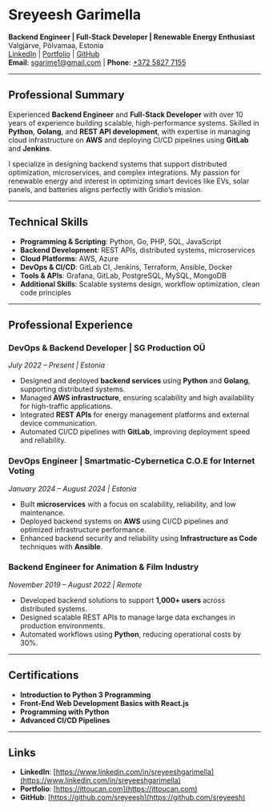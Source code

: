 # **Sreyeesh Garimella**  
**Backend Engineer | Full-Stack Developer | Renewable Energy Enthusiast**  
Valgjärve, Põlvamaa, Estonia  
[LinkedIn](https://www.linkedin.com/in/sreyeeshgarimella) | [Portfolio](https://ittoucan.com) | [GitHub](https://github.com/sreyeesh)  
**Email**: [sgarime1@gmail.com](mailto:sgarime1@gmail.com) | **Phone**: [+372 5827 7155](tel:+37258277155)  

---

## **Professional Summary**  

Experienced **Backend Engineer** and **Full-Stack Developer** with over 10 years of experience building scalable, high-performance systems. Skilled in **Python**, **Golang**, and **REST API development**, with expertise in managing cloud infrastructure on **AWS** and deploying CI/CD pipelines using **GitLab** and **Jenkins**.  

I specialize in designing backend systems that support distributed optimization, microservices, and complex integrations. My passion for renewable energy and interest in optimizing smart devices like EVs, solar panels, and batteries aligns perfectly with Gridio’s mission.  

---

## **Technical Skills**  

- **Programming & Scripting**: Python, Go, PHP, SQL, JavaScript  
- **Backend Development**: REST APIs, distributed systems, microservices  
- **Cloud Platforms**: AWS, Azure  
- **DevOps & CI/CD**: GitLab CI, Jenkins, Terraform, Ansible, Docker  
- **Tools & APIs**: Grafana, GitLab, PostgreSQL, MySQL, MongoDB  
- **Additional Skills**: Scalable systems design, workflow optimization, clean code principles  

---

## **Professional Experience**  

### **DevOps & Backend Developer | SG Production OÜ**  
*July 2022 – Present | Estonia*  
- Designed and deployed **backend services** using **Python** and **Golang**, supporting distributed systems.  
- Managed **AWS infrastructure**, ensuring scalability and high availability for high-traffic applications.  
- Integrated **REST APIs** for energy management platforms and external device communication.  
- Automated CI/CD pipelines with **GitLab**, improving deployment speed and reliability.

### **DevOps Engineer | Smartmatic-Cybernetica C.O.E for Internet Voting**  
*January 2024 – August 2024 | Estonia*  
- Built **microservices** with a focus on scalability, reliability, and low maintenance.  
- Deployed backend systems on **AWS** using CI/CD pipelines and optimized infrastructure performance.  
- Enhanced backend security and reliability using **Infrastructure as Code** techniques with **Ansible**.

### **Backend Engineer for Animation & Film Industry**  
*November 2019 – August 2022 | Remote*  
- Developed backend solutions to support **1,000+ users** across distributed systems.  
- Designed scalable REST APIs to manage large data exchanges in production environments.  
- Automated workflows using **Python**, reducing operational costs by 30%.  

---

## **Certifications**  

- **Introduction to Python 3 Programming**  
- **Front-End Web Development Basics with React.js**  
- **Programming with Python**  
- **Advanced CI/CD Pipelines**  

---

## **Links**  

- **LinkedIn**: [https://www.linkedin.com/in/sreyeeshgarimella](https://www.linkedin.com/in/sreyeeshgarimella)  
- **Portfolio**: [https://ittoucan.com](https://ittoucan.com)  
- **GitHub**: [https://github.com/sreyeesh](https://github.com/sreyeesh)  
